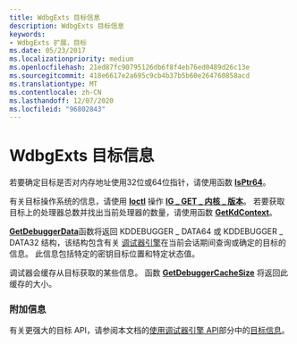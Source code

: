 ```yaml
---
title: WdbgExts 目标信息
description: WdbgExts 目标信息
keywords:
- WdbgExts 扩展，目标
ms.date: 05/23/2017
ms.localizationpriority: medium
ms.openlocfilehash: 21ed87fc90795126db6f8f4eb76ed0489d26c13e
ms.sourcegitcommit: 418e6617e2a695c9cb4b37b5b60e264760858acd
ms.translationtype: MT
ms.contentlocale: zh-CN
ms.lasthandoff: 12/07/2020
ms.locfileid: "96802843"
---
```

# <a name="wdbgexts-target-information"></a>WdbgExts 目标信息


若要确定目标是否对内存地址使用32位或64位指针，请使用函数 [**IsPtr64**](/windows-hardware/drivers/ddi/wdbgexts/nf-wdbgexts-isptr64)。

有关目标操作系统的信息，请使用 [**Ioctl**](/windows-hardware/drivers/ddi/wdbgexts/nc-wdbgexts-pwindbg_ioctl_routine) 操作 [**IG \_ GET \_ 内核 \_ 版本**](/windows-hardware/drivers/ddi/wdbgexts/ns-wdbgexts-_dbgkd_get_version64)。 若要获取目标上的处理器总数并找出当前处理器的数量，请使用函数 [**GetKdContext**](/windows-hardware/drivers/ddi/wdbgexts/nf-wdbgexts-getkdcontext)。

[**GetDebuggerData**](/windows-hardware/drivers/ddi/wdbgexts/nf-wdbgexts-getdebuggerdata)函数将返回 KDDEBUGGER \_ DATA64 或 KDDEBUGGER \_ DATA32 结构，该结构包含有关 [调试器引擎](introduction.md#debugger-engine)在当前会话期间查询或确定的目标的信息。 此信息包括特定的密钥目标位置和特定状态值。

调试器会缓存从目标获取的某些信息。 函数 [**GetDebuggerCacheSize**](/windows-hardware/drivers/ddi/wdbgexts/nf-wdbgexts-getdebuggercachesize) 将返回此缓存的大小。

### <a name="span-idadditional_informationspanspan-idadditional_informationspanadditional-information"></a><span id="additional_information"></span><span id="ADDITIONAL_INFORMATION"></span>附加信息

有关更强大的目标 API，请参阅本文档的[使用调试器引擎 API](using-the-debugger-engine-api.md)部分中的[目标信息](target-information.md)。

 

